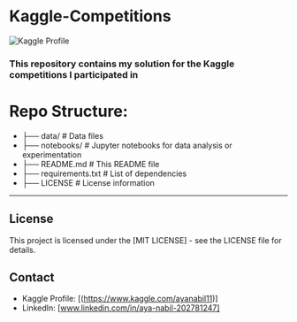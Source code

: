 # Kaggle-Competitions 

![Kaggle Profile](https://img.shields.io/badge/Kaggle-Competitions-20BEFF.svg)

### This repository contains my solution for the Kaggle competitions I participated in

# Repo Structure:

* ├── data/               # Data files
* ├── notebooks/          # Jupyter notebooks for data analysis or experimentation
* ├── README.md           # This README file
* ├── requirements.txt    # List of dependencies
* ├── LICENSE             # License information
_____________________________________________________________________
## License
This project is licensed under the [MIT LICENSE] - see the LICENSE file for details.

## Contact
* Kaggle Profile: [(https://www.kaggle.com/ayanabil11)]
* LinkedIn: [www.linkedin.com/in/aya-nabil-202781247]
